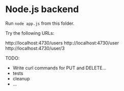 

# Node.js backend

Run `node app.js` from this folder.

Try the following URLs:

http://localhost:4730/users
http://localhost:4730/user
http://localhost:4730/user/3

TODO: 

- Write curl commands for PUT and DELETE...
- tests
- cleanup
- ...

